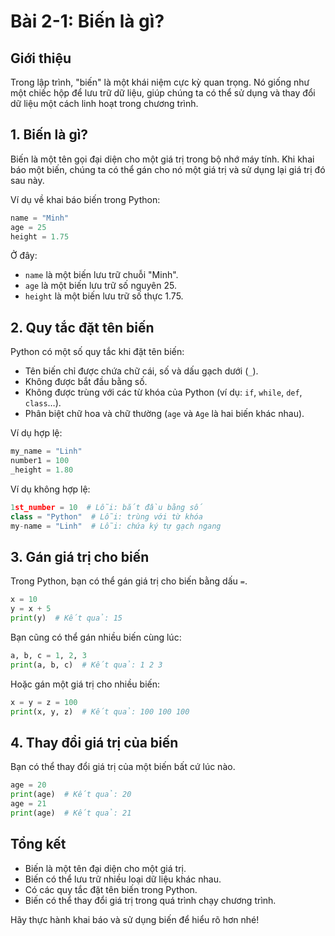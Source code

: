 # Bài 2-1: Biến là gì?

## Giới thiệu
Trong lập trình, "biến" là một khái niệm cực kỳ quan trọng. Nó giống như một chiếc hộp để lưu trữ dữ liệu, giúp chúng ta có thể sử dụng và thay đổi dữ liệu một cách linh hoạt trong chương trình.

## 1. Biến là gì?
Biến là một tên gọi đại diện cho một giá trị trong bộ nhớ máy tính. Khi khai báo một biến, chúng ta có thể gán cho nó một giá trị và sử dụng lại giá trị đó sau này.

Ví dụ về khai báo biến trong Python:
```python
name = "Minh"
age = 25
height = 1.75
```
Ở đây:
- `name` là một biến lưu trữ chuỗi "Minh".
- `age` là một biến lưu trữ số nguyên 25.
- `height` là một biến lưu trữ số thực 1.75.

## 2. Quy tắc đặt tên biến
Python có một số quy tắc khi đặt tên biến:
- Tên biến chỉ được chứa chữ cái, số và dấu gạch dưới (`_`).
- Không được bắt đầu bằng số.
- Không được trùng với các từ khóa của Python (ví dụ: `if`, `while`, `def`, `class`…).
- Phân biệt chữ hoa và chữ thường (`age` và `Age` là hai biến khác nhau).

Ví dụ hợp lệ:
```python
my_name = "Linh"
number1 = 100
_height = 1.80
```
Ví dụ không hợp lệ:
```python
1st_number = 10  # Lỗi: bắt đầu bằng số
class = "Python"  # Lỗi: trùng với từ khóa
my-name = "Linh"  # Lỗi: chứa ký tự gạch ngang
```

## 3. Gán giá trị cho biến
Trong Python, bạn có thể gán giá trị cho biến bằng dấu `=`.
```python
x = 10
y = x + 5
print(y)  # Kết quả: 15
```
Bạn cũng có thể gán nhiều biến cùng lúc:
```python
a, b, c = 1, 2, 3
print(a, b, c)  # Kết quả: 1 2 3
```
Hoặc gán một giá trị cho nhiều biến:
```python
x = y = z = 100
print(x, y, z)  # Kết quả: 100 100 100
```

## 4. Thay đổi giá trị của biến
Bạn có thể thay đổi giá trị của một biến bất cứ lúc nào.
```python
age = 20
print(age)  # Kết quả: 20
age = 21
print(age)  # Kết quả: 21
```

## Tổng kết
- Biến là một tên đại diện cho một giá trị.
- Biến có thể lưu trữ nhiều loại dữ liệu khác nhau.
- Có các quy tắc đặt tên biến trong Python.
- Biến có thể thay đổi giá trị trong quá trình chạy chương trình.

Hãy thực hành khai báo và sử dụng biến để hiểu rõ hơn nhé!

